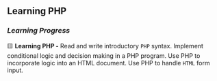 ## Learning PHP

### _Learning Progress_

:yellow_square: **Learning PHP -** Read and write introductory `PHP` syntax. Implement conditional logic and decision making in a PHP program.
Use PHP to incorporate logic into an HTML document. Use PHP to handle `HTML` form input.